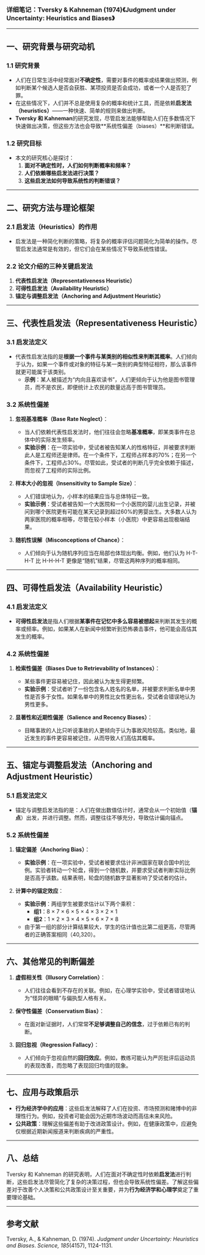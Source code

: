 ### **详细笔记：Tversky & Kahneman (1974)《Judgment under Uncertainty: Heuristics and Biases》**  

---

## **一、研究背景与研究动机**  

### **1.1 研究背景**
- 人们在日常生活中经常面对**不确定性**，需要对事件的概率或结果做出预测，例如判断某个候选人是否会获胜、某项投资是否会成功，或者一个人是否犯了罪。  
- 在这些情况下，人们并不总是使用复杂的概率和统计工具，而是依赖**启发法（heuristics）**——一种快速、简单的规则来做出判断。
- **Tversky 和 Kahneman**的研究发现，尽管启发法能够帮助人们在多数情况下快速做出决策，但这些方法也会导致**系统性偏差（biases）**和判断错误。

### **1.2 研究目标**
- 本文的研究核心是探讨：
  1. **面对不确定性时，人们如何判断概率和频率？**
  2. **人们依赖哪些启发法进行决策？**
  3. **这些启发法如何导致系统性的判断错误？**

---

## **二、研究方法与理论框架**

### **2.1 启发法（Heuristics）的作用**
- 启发法是一种简化判断的策略，将复杂的概率评估问题简化为简单的操作。尽管启发法通常是有效的，但它们会在某些情况下导致系统性错误。

### **2.2 论文介绍的三种关键启发法**
1. **代表性启发法（Representativeness Heuristic）**  
2. **可得性启发法（Availability Heuristic）**  
3. **锚定与调整启发法（Anchoring and Adjustment Heuristic）**

---

## **三、代表性启发法（Representativeness Heuristic）**

### **3.1 启发法定义**
- 代表性启发法指的是**根据一个事件与某类别的相似性来判断其概率**。人们倾向于认为，如果一个事件或对象的特征与某一类别的典型特征相符，那么该事件就更可能属于该类别。  
  - **示例**：某人被描述为“内向且喜欢读书”，人们更倾向于认为他是图书管理员，而不是农民，即便统计上农民的数量远高于图书管理员。

### **3.2 系统性偏差**
1. **忽视基准概率（Base Rate Neglect）**：  
   - 当人们依赖代表性启发法时，他们往往会忽略**基准概率**，即某类事件在总体中的实际发生频率。  
   - **实验示例**：在一项实验中，受试者被告知某人的性格特征，并被要求判断此人是工程师还是律师。在一个条件下，工程师占样本的70%；在另一个条件下，工程师占30%。尽管如此，受试者的判断几乎完全依赖于描述，而忽视了工程师的实际比例。

2. **样本大小的忽视（Insensitivity to Sample Size）**：
   - 人们错误地认为，小样本的结果应当与总体特征一致。
   - **实验示例**：受试者被告知一个大医院和一个小医院的婴儿出生记录，并被问到哪个医院更有可能在某天记录到超过60%的男婴出生。大多数人认为两家医院的概率相等，尽管在较小样本（小医院）中更容易出现极端结果。

3. **随机性误解（Misconceptions of Chance）**：
   - 人们倾向于认为随机序列应当在局部也体现出均衡。例如，他们认为 H-T-H-T 比 H-H-H-T 更像是“随机”结果，尽管这两种序列的概率相同。

---

## **四、可得性启发法（Availability Heuristic）**

### **4.1 启发法定义**
- **可得性启发法**是指人们根据**某事件在记忆中多么容易被想起**来判断其发生的概率或频率。例如，如果某人在新闻中频繁听到恐怖袭击事件，他可能会高估其发生的概率。

### **4.2 系统性偏差**
1. **检索性偏差（Biases Due to Retrievability of Instances）**：
   - 某些事件更容易被记住，因此被认为发生得更频繁。
   - **实验示例**：受试者听了一份包含名人姓名的名单，并被要求判断名单中男性是否多于女性。如果名单中的男性比女性更出名，受试者会错误地认为男性更多。

2. **显著性和近期性偏差（Salience and Recency Biases）**：
   - 目睹事故的人比只听说事故的人更倾向于认为事故风险较高。类似地，最近发生的事件更容易被记住，从而导致人们高估其概率。

---

## **五、锚定与调整启发法（Anchoring and Adjustment Heuristic）**

### **5.1 启发法定义**
- 锚定与调整启发法指的是：人们在做出数值估计时，通常会从一个初始值（**锚点**）出发，并进行调整。然而，调整往往不够充分，导致估计偏向锚点。

### **5.2 系统性偏差**
1. **锚定偏差（Anchoring Bias）**：
   - **实验示例**：在一项实验中，受试者被要求估计非洲国家在联合国中的比例。实验者转动一个轮盘，得到一个随机数，并要求受试者判断实际比例是否高于该数。结果表明，轮盘的随机数字显著影响了受试者的估计。

2. **计算中的锚定效应**：
   - **实验示例**：两组学生被要求估计以下两个乘积：
     - **组1**：8 × 7 × 6 × 5 × 4 × 3 × 2 × 1  
     - **组2**：1 × 2 × 3 × 4 × 5 × 6 × 7 × 8  
   - 由于第一组的部分计算结果较大，学生的估计值也比第二组更高，尽管两者的正确答案相同（40,320）。

---

## **六、其他常见的判断偏差**

1. **虚假相关性（Illusory Correlation）**：
   - 人们往往会看到不存在的关联。例如，在心理学实验中，受试者错误地认为“怪异的眼睛”与偏执型人格有关。

2. **保守性偏差（Conservatism Bias）**：
   - 在面对新证据时，人们常常**不足够调整自己的信念**，过于依赖已有的判断。

3. **回归忽视（Regression Fallacy）**：
   - 人们倾向于忽视自然的**回归效应**。例如，教练可能认为严厉批评后运动员的表现改善，而忽略了表现回归均值的现象。

---

## **七、应用与政策启示**

- **行为经济学中的应用**：这些启发法解释了人们在投资、市场预测和赌博中的非理性行为。例如，投资者可能会因为近期市场波动而高估未来风险。
- **公共政策**：理解这些偏差有助于改进政策设计。例如，在健康政策中，应避免仅根据近期新闻报道来判断疾病的严重性。

---

## **八、总结**

Tversky 和 Kahneman 的研究表明，人们在面对不确定性时依赖**启发法**进行判断，这些启发法尽管简化了复杂的决策过程，但也会导致系统性偏差。了解这些偏差对于改善个人决策和公共政策设计至关重要，并为**行为经济学和心理学**奠定了重要理论基础。

---

## **参考文献**

Tversky, A., & Kahneman, D. (1974). *Judgment under Uncertainty: Heuristics and Biases*. *Science, 185*(4157), 1124-1131.
